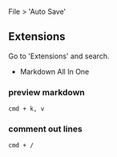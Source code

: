 File > 'Auto Save'

## Extensions

Go to 'Extensions' and search.

- Markdown All In One


### preview markdown

```
cmd + k, v
```

### comment out lines

```
cmd + /
```
